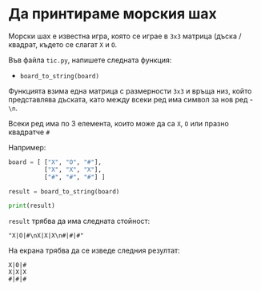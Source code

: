 # Да принтираме морския шах

Морски шах е известна игра, която се играе в `3x3` матрица (дъска / квадрат, където се слагат `X` и `O`.

Във файла `tic.py`, напишете следната функция:

* `board_to_string(board)`

Функцията взима една матрица с размерности `3x3` и връща низ, който представлява дъската, като между всеки ред има символ за нов ред - `\n`.

Всеки ред има по 3 елемента, които може да са `X`, `О` или празно квадратче `#` 

Например:

```python
board = [ ["X", "O", "#"],
          ["X", "X", "X"],
          ["#", "#", "#"] ]

result = board_to_string(board)

print(result)
```

`result` трябва да има следната стойност:

```
"X|O|#\nX|X|X\n#|#|#"
```

На екрана трябва да се изведе следния резултат:

```
X|0|#
X|X|X
#|#|#
```
